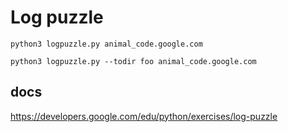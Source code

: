 # Log puzzle


    python3 logpuzzle.py animal_code.google.com 

    python3 logpuzzle.py --todir foo animal_code.google.com


## docs

https://developers.google.com/edu/python/exercises/log-puzzle

